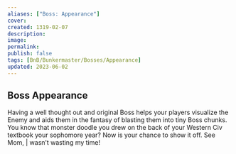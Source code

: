 ```yaml
---
aliases: ["Boss: Appearance"]
cover: 
created: 1319-02-07
description: 
image: 
permalink: 
publish: false
tags: [BnB/Bunkermaster/Bosses/Appearance]
updated: 2023-06-02
---
```


## Boss Appearance

Having a well thought out and original Boss helps your players visualize the Enemy and aids them in the fantasy of blasting them into tiny Boss chunks. You know that monster doodle you drew on the back of your Western Civ textbook your sophomore year? Now is your chance to show it off. See Mom, | wasn’t wasting my time!
